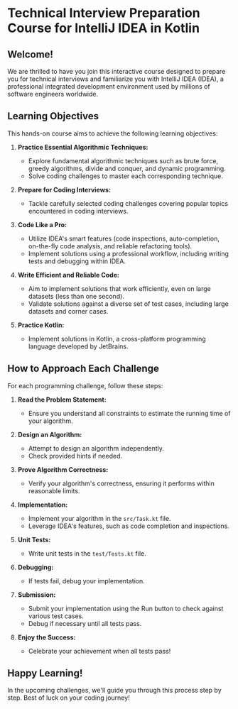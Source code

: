 # Technical Interview Preparation Course for IntelliJ IDEA in Kotlin

## Welcome!

We are thrilled to have you join this interactive course designed to prepare you for technical interviews and
familiarize you with IntelliJ IDEA (IDEA), a professional integrated development environment used by millions of
software engineers worldwide.

## Learning Objectives

This hands-on course aims to achieve the following learning objectives:

1. **Practice Essential Algorithmic Techniques:**
    - Explore fundamental algorithmic techniques such as brute force, greedy algorithms, divide and conquer, and dynamic
      programming.
    - Solve coding challenges to master each corresponding technique.

2. **Prepare for Coding Interviews:**
    - Tackle carefully selected coding challenges covering popular topics encountered in coding interviews.

3. **Code Like a Pro:**
    - Utilize IDEA's smart features (code inspections, auto-completion, on-the-fly code analysis, and reliable
      refactoring tools).
    - Implement solutions using a professional workflow, including writing tests and debugging within IDEA.

4. **Write Efficient and Reliable Code:**
    - Aim to implement solutions that work efficiently, even on large datasets (less than one second).
    - Validate solutions against a diverse set of test cases, including large datasets and corner cases.

5. **Practice Kotlin:**
    - Implement solutions in Kotlin, a cross-platform programming language developed by JetBrains.

## How to Approach Each Challenge

For each programming challenge, follow these steps:

1. **Read the Problem Statement:**
    - Ensure you understand all constraints to estimate the running time of your algorithm.

2. **Design an Algorithm:**
    - Attempt to design an algorithm independently.
    - Check provided hints if needed.

3. **Prove Algorithm Correctness:**
    - Verify your algorithm's correctness, ensuring it performs within reasonable limits.

4. **Implementation:**
    - Implement your algorithm in the `src/Task.kt` file.
    - Leverage IDEA's features, such as code completion and inspections.

5. **Unit Tests:**
    - Write unit tests in the `test/Tests.kt` file.

6. **Debugging:**
    - If tests fail, debug your implementation.

7. **Submission:**
    - Submit your implementation using the Run button to check against various test cases.
    - Debug if necessary until all tests pass.

8. **Enjoy the Success:**
    - Celebrate your achievement when all tests pass!

## Happy Learning!

In the upcoming challenges, we'll guide you through this process step by step. Best of luck on your coding journey!
